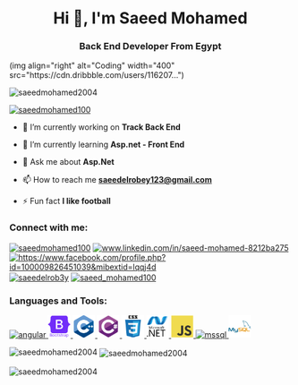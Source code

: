 <h1 align="center">Hi 👋, I'm Saeed Mohamed</h1>
<h3 align="center">Back End Developer From Egypt</h3>
(img align="right" alt="Coding" width="400" src="https://cdn.dribbble.com/users/116207...")

<p align="left"> <img src="https://komarev.com/ghpvc/?username=saeedmohamed2004&label=Profile%20views&color=0e75b6&style=flat" alt="saeedmohamed2004" /> </p>

<p align="left"> <a href="https://twitter.com/saeedmohamed100" target="blank"><img src="https://img.shields.io/twitter/follow/saeedmohamed100?logo=twitter&style=for-the-badge" alt="saeedmohamed100" /></a> </p>

- 🔭 I’m currently working on **Track Back End**

- 🌱 I’m currently learning **Asp.net - Front End**

- 💬 Ask me about **Asp.Net**

- 📫 How to reach me **saeedelrobey123@gmail.com**

- ⚡ Fun fact **I like football**

<h3 align="left">Connect with me:</h3>
<p align="left">
<a href="https://twitter.com/saeedmohamed100" target="blank"><img align="center" src="https://raw.githubusercontent.com/rahuldkjain/github-profile-readme-generator/master/src/images/icons/Social/twitter.svg" alt="saeedmohamed100" height="30" width="40" /></a>
<a href="https://linkedin.com/in/www.linkedin.com/in/saeed-mohamed-8212ba275" target="blank"><img align="center" src="https://raw.githubusercontent.com/rahuldkjain/github-profile-readme-generator/master/src/images/icons/Social/linked-in-alt.svg" alt="www.linkedin.com/in/saeed-mohamed-8212ba275" height="30" width="40" /></a>
<a href="https://fb.com/https://www.facebook.com/profile.php?id=100009826451039&mibextid=lqqj4d" target="blank"><img align="center" src="https://raw.githubusercontent.com/rahuldkjain/github-profile-readme-generator/master/src/images/icons/Social/facebook.svg" alt="https://www.facebook.com/profile.php?id=100009826451039&mibextid=lqqj4d" height="30" width="40" /></a>
<a href="https://instagram.com/saeedelrob3y" target="blank"><img align="center" src="https://raw.githubusercontent.com/rahuldkjain/github-profile-readme-generator/master/src/images/icons/Social/instagram.svg" alt="saeedelrob3y" height="30" width="40" /></a>
<a href="https://codeforces.com/profile/saeed_mohamed100" target="blank"><img align="center" src="https://raw.githubusercontent.com/rahuldkjain/github-profile-readme-generator/master/src/images/icons/Social/codeforces.svg" alt="saeed_mohamed100" height="30" width="40" /></a>
</p>

<h3 align="left">Languages and Tools:</h3>
<p align="left"> <a href="https://angular.io" target="_blank" rel="noreferrer"> <img src="https://angular.io/assets/images/logos/angular/angular.svg" alt="angular" width="40" height="40"/> </a> <a href="https://getbootstrap.com" target="_blank" rel="noreferrer"> <img src="https://raw.githubusercontent.com/devicons/devicon/master/icons/bootstrap/bootstrap-plain-wordmark.svg" alt="bootstrap" width="40" height="40"/> </a> <a href="https://www.w3schools.com/cpp/" target="_blank" rel="noreferrer"> <img src="https://raw.githubusercontent.com/devicons/devicon/master/icons/cplusplus/cplusplus-original.svg" alt="cplusplus" width="40" height="40"/> </a> <a href="https://www.w3schools.com/cs/" target="_blank" rel="noreferrer"> <img src="https://raw.githubusercontent.com/devicons/devicon/master/icons/csharp/csharp-original.svg" alt="csharp" width="40" height="40"/> </a> <a href="https://www.w3schools.com/css/" target="_blank" rel="noreferrer"> <img src="https://raw.githubusercontent.com/devicons/devicon/master/icons/css3/css3-original-wordmark.svg" alt="css3" width="40" height="40"/> </a> <a href="https://dotnet.microsoft.com/" target="_blank" rel="noreferrer"> <img src="https://raw.githubusercontent.com/devicons/devicon/master/icons/dot-net/dot-net-original-wordmark.svg" alt="dotnet" width="40" height="40"/> </a> <a href="https://developer.mozilla.org/en-US/docs/Web/JavaScript" target="_blank" rel="noreferrer"> <img src="https://raw.githubusercontent.com/devicons/devicon/master/icons/javascript/javascript-original.svg" alt="javascript" width="40" height="40"/> </a> <a href="https://www.microsoft.com/en-us/sql-server" target="_blank" rel="noreferrer"> <img src="https://www.svgrepo.com/show/303229/microsoft-sql-server-logo.svg" alt="mssql" width="40" height="40"/> </a> <a href="https://www.mysql.com/" target="_blank" rel="noreferrer"> <img src="https://raw.githubusercontent.com/devicons/devicon/master/icons/mysql/mysql-original-wordmark.svg" alt="mysql" width="40" height="40"/> </a> </p>

<p><img align="left" src="https://github-readme-stats.vercel.app/api/top-langs?username=saeedmohamed2004&show_icons=true&locale=en&layout=compact" alt="saeedmohamed2004" /></p>

<p>&nbsp;<img align="center" src="https://github-readme-stats.vercel.app/api?username=saeedmohamed2004&show_icons=true&locale=en" alt="saeedmohamed2004" /></p>

<p><img align="center" src="https://github-readme-streak-stats.herokuapp.com/?user=saeedmohamed2004&" alt="saeedmohamed2004" /></p>
